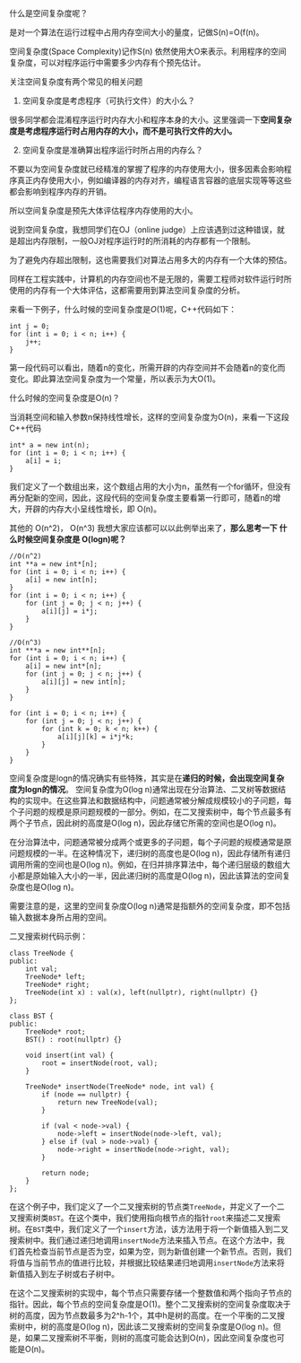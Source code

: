 什么是空间复杂度呢？

是对一个算法在运行过程中占用内存空间大小的量度，记做S(n)=O(f(n)。

空间复杂度(Space Complexity)记作S(n) 依然使用大O来表示。利用程序的空间复杂度，可以对程序运行中需要多少内存有个预先估计。

关注空间复杂度有两个常见的相关问题

1. 空间复杂度是考虑程序（可执行文件）的大小么？

很多同学都会混淆程序运行时内存大小和程序本身的大小。这里强调一下**空间复杂度是考虑程序运行时占用内存的大小，而不是可执行文件的大小。**

2. 空间复杂度是准确算出程序运行时所占用的内存么？

不要以为空间复杂度就已经精准的掌握了程序的内存使用大小，很多因素会影响程序真正内存使用大小，例如编译器的内存对齐，编程语言容器的底层实现等等这些都会影响到程序内存的开销。

所以空间复杂度是预先大体评估程序内存使用的大小。

说到空间复杂度，我想同学们在OJ（online judge）上应该遇到过这种错误，就是超出内存限制，一般OJ对程序运行时的所消耗的内存都有一个限制。

为了避免内存超出限制，这也需要我们对算法占用多大的内存有一个大体的预估。

同样在工程实践中，计算机的内存空间也不是无限的，需要工程师对软件运行时所使用的内存有一个大体评估，这都需要用到算法空间复杂度的分析。

来看一下例子，什么时候的空间复杂度是$O(1)$呢，C++代码如下：
```
int j = 0;
for (int i = 0; i < n; i++) {
    j++;
}
```
第一段代码可以看出，随着n的变化，所需开辟的内存空间并不会随着n的变化而变化。即此算法空间复杂度为一个常量，所以表示为大O(1)。

什么时候的空间复杂度是O(n)？

当消耗空间和输入参数n保持线性增长，这样的空间复杂度为O(n)，来看一下这段C++代码
```
int* a = new int(n);
for (int i = 0; i < n; i++) {
    a[i] = i;
}
```
我们定义了一个数组出来，这个数组占用的大小为n，虽然有一个for循环，但没有再分配新的空间，因此，这段代码的空间复杂度主要看第一行即可，随着n的增大，开辟的内存大小呈线性增长，即 O(n)。

其他的 O(n^2)， O(n^3) 我想大家应该都可以以此例举出来了，**那么思考一下 什么时候空间复杂度是 O(logn)呢？**
```
//O(n^2)
int **a = new int*[n];
for (int i = 0; i < n; i++) {
    a[i] = new int[n];
}
for (int i = 0; i < n; i++) {
    for (int j = 0; j < n; j++) {
        a[i][j] = i*j;
    }
}
```

```
//O(n^3)
int ***a = new int**[n];
for (int i = 0; i < n; i++) {
    a[i] = new int*[n];
    for (int j = 0; j < n; j++) {
        a[i][j] = new int[n];
    }
}

for (int i = 0; i < n; i++) {
    for (int j = 0; j < n; j++) {
        for (int k = 0; k < n; k++) {
            a[i][j][k] = i*j*k;
        }
    }
}
```



空间复杂度是logn的情况确实有些特殊，其实是在**递归的时候，会出现空间复杂度为logn的情况**。
空间复杂度为O(log n)通常出现在分治算法、二叉树等数据结构的实现中。在这些算法和数据结构中，问题通常被分解成规模较小的子问题，每个子问题的规模是原问题规模的一部分。例如，在二叉搜索树中，每个节点最多有两个子节点，因此树的高度是O(log n)，因此存储它所需的空间也是O(log n)。

在分治算法中，问题通常被分成两个或更多的子问题，每个子问题的规模通常是原问题规模的一半。在这种情况下，递归树的高度也是O(log n)，因此存储所有递归调用所需的空间也是O(log n)。例如，在归并排序算法中，每个递归层级的数组大小都是原始输入大小的一半，因此递归树的高度是O(log n)，因此该算法的空间复杂度也是O(log n)。

需要注意的是，这里的空间复杂度O(log n)通常是指额外的空间复杂度，即不包括输入数据本身所占用的空间。

二叉搜索树代码示例：
```
class TreeNode {
public:
    int val;
    TreeNode* left;
    TreeNode* right;
    TreeNode(int x) : val(x), left(nullptr), right(nullptr) {}
};

class BST {
public:
    TreeNode* root;
    BST() : root(nullptr) {}

    void insert(int val) {
        root = insertNode(root, val);
    }

    TreeNode* insertNode(TreeNode* node, int val) {
        if (node == nullptr) {
            return new TreeNode(val);
        }

        if (val < node->val) {
            node->left = insertNode(node->left, val);
        } else if (val > node->val) {
            node->right = insertNode(node->right, val);
        }

        return node;
    }
};
```
在这个例子中，我们定义了一个二叉搜索树的节点类`TreeNode`，并定义了一个二叉搜索树类`BST`。在这个类中，我们使用指向根节点的指针`root`来描述二叉搜索树。在`BST`类中，我们定义了一个`insert`方法，该方法用于将一个新值插入到二叉搜索树中。我们通过递归地调用`insertNode`方法来插入节点。在这个方法中，我们首先检查当前节点是否为空，如果为空，则为新值创建一个新节点。否则，我们将值与当前节点的值进行比较，并根据比较结果递归地调用`insertNode`方法来将新值插入到左子树或右子树中。

在这个二叉搜索树的实现中，每个节点只需要存储一个整数值和两个指向子节点的指针。因此，每个节点的空间复杂度是O(1)。整个二叉搜索树的空间复杂度取决于树的高度，因为节点数最多为2^h-1个，其中h是树的高度。在一个平衡的二叉搜索树中，树的高度是O(log n)，因此该二叉搜索树的空间复杂度是O(log n)。但是，如果二叉搜索树不平衡，则树的高度可能会达到O(n)，因此空间复杂度也可能是O(n)。